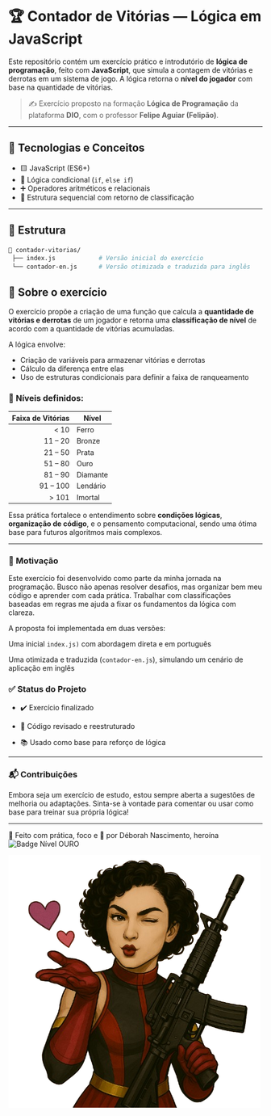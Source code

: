 # 🏆 Contador de Vitórias — Lógica em JavaScript

Este repositório contém um exercício prático e introdutório de **lógica de programação**, feito com **JavaScript**, que simula a contagem de vitórias e derrotas em um sistema de jogo. A lógica retorna o **nível do jogador** com base na quantidade de vitórias.

> ✍️ Exercício proposto na formação **Lógica de Programação** da plataforma **DIO**, com o professor **Felipe Aguiar (Felipão)**.

---

## 🚀 Tecnologias e Conceitos

- 🟨 JavaScript (ES6+)
- 🧠 Lógica condicional (`if`, `else if`)
- ➕ Operadores aritméticos e relacionais
- 🧾 Estrutura sequencial com retorno de classificação

---

## 📂 Estrutura

```bash
📁 contador-vitorias/
 ├── index.js            # Versão inicial do exercício
 └── contador-en.js      # Versão otimizada e traduzida para inglês
```

## 📌 Sobre o exercício

O exercício propõe a criação de uma função que calcula a **quantidade de vitórias e derrotas** de um jogador e retorna uma **classificação de nível** de acordo com a quantidade de vitórias acumuladas.

A lógica envolve:

- Criação de variáveis para armazenar vitórias e derrotas
- Cálculo da diferença entre elas
- Uso de estruturas condicionais para definir a faixa de ranqueamento

### 🧩 Níveis definidos:

| Faixa de Vitórias | Nível      |
|------------------:|------------|
|        < 10       | Ferro      |
|    11 – 20        | Bronze     |
|    21 – 50        | Prata      |
|    51 – 80        | Ouro       |
|    81 – 90        | Diamante   |
|    91 – 100       | Lendário   |
|     > 101         | Imortal    |

Essa prática fortalece o entendimento sobre **condições lógicas**, **organização de código**, e o pensamento computacional, sendo uma ótima base para futuros algoritmos mais complexos.

---

### 🧠 Motivação

Este exercício foi desenvolvido como parte da minha jornada na programação. Busco não apenas resolver desafios, mas organizar bem meu código e aprender com cada prática. Trabalhar com classificações baseadas em regras me ajuda a fixar os fundamentos da lógica com clareza.

A proposta foi implementada em duas versões:

Uma inicial `index.js)` com abordagem direta e em português

Uma otimizada e traduzida (`contador-en.js`), simulando um cenário de aplicação em inglês

### ✅ Status do Projeto

- ✔️ Exercício finalizado

- 🔁 Código revisado e reestruturado

- 📚 Usado como base para reforço de lógica

---

### 📬 Contribuições

Embora seja um exercício de estudo, estou sempre aberta a sugestões de melhoria ou adaptações.
Sinta-se à vontade para comentar ou usar como base para treinar sua própria lógica!

---

🚀 Feito com prática, foco e 💜 por Déborah Nascimento, heroína ![Badge Nível OURO](https://img.shields.io/badge/NÍVEL-OURO-%23D36EF5?style=flat&logoColor=white&labelColor=%23FF69B4)

![Assinatura](./nivel-ouro.png)
